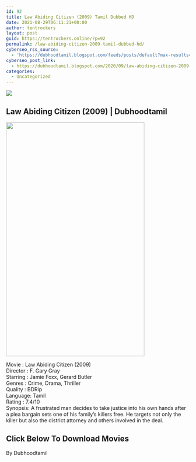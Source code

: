 ```yaml
---
id: 92
title: Law Abiding Citizen (2009) Tamil Dubbed HD
date: 2021-08-29T06:11:21+00:00
author: tentrockers
layout: post
guid: https://tentrockers.online/?p=92
permalink: /law-abiding-citizen-2009-tamil-dubbed-hd/
cyberseo_rss_source:
  - 'https://dubhoodtamil.blogspot.com/feeds/posts/default?max-results=150&start-index=151'
cyberseo_post_link:
  - https://dubhoodtamil.blogspot.com/2020/09/law-abiding-citizen-2009-tamil-dubbed-hd.html
categories:
  - Uncategorized
---
```

<div class="media_block">
  <img src="https://1.bp.blogspot.com/-X_kKaKFrWHU/X08H5vovkgI/AAAAAAAACRo/H7-bkKiSSPocsC8lz_dEXo71rdaTjYQxQCNcBGAsYHQ/s72-c/MV5BMTMyODY1NTg1N15BMl5BanBnXkFtZTcwMTUyODI4Mg%2540%2540._V1_.jpg" class="media_thumbnail" />
</div>

<div dir="ltr" trbidi="on" readability="13.244701348748">
  <h2>
    Law Abiding Citizen (2009) | Dubhoodtamil
  </h2>
  
  <div class="separator">
    <a href="https://1.bp.blogspot.com/-X_kKaKFrWHU/X08H5vovkgI/AAAAAAAACRo/H7-bkKiSSPocsC8lz_dEXo71rdaTjYQxQCNcBGAsYHQ/s1600/MV5BMTMyODY1NTg1N15BMl5BanBnXkFtZTcwMTUyODI4Mg%2540%2540._V1_.jpg" imageanchor="1"><img loading="lazy" border="0" data-original-height="1436" data-original-width="859" height="640" src="https://1.bp.blogspot.com/-X_kKaKFrWHU/X08H5vovkgI/AAAAAAAACRo/H7-bkKiSSPocsC8lz_dEXo71rdaTjYQxQCNcBGAsYHQ/s640/MV5BMTMyODY1NTg1N15BMl5BanBnXkFtZTcwMTUyODI4Mg%2540%2540._V1_.jpg" width="379" /></a>
  </div>
  
  <p>
    Movie<span> </span>:<span> </span>Law Abiding Citizen (2009)<br />Director<span> </span>:<span> </span>F. Gary Gray<br />Starring<span> </span>:<span> </span>Jamie Foxx, Gerard Butler<br />Genres<span> </span>:<span> </span>Crime, Drama, Thriller<br />Quality<span> </span>:<span> </span>BDRip<br />Language:<span> </span>Tamil<br />Rating<span> </span>:<span> </span>7.4/10<br />Synopsis: A frustrated man decides to take justice into his own hands after a plea bargain sets one of his family&#8217;s killers free. He targets not only the killer but also the district attorney and others involved in the deal.
  </p>
  
  <h2>
    <span><b>Click Below To Download Movies</b></span>
  </h2>
  
  <p>
    <span>By Dubhoodtamil</span>
  </p>
</div>